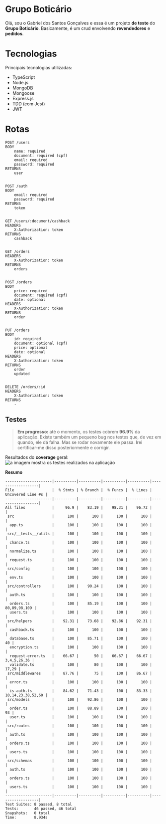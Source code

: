 # Grupo Boticário

Olá, sou o Gabriel dos Santos Gonçalves e essa é um projeto  **de teste** do **Grupo Boticário**. Basicamente, é um crud envolvendo **revendedores** e **pedidos**.


# Tecnologias

Principais tecnologias utilizadas:

 - TypeScript
 - Node.js
 - MongoDB
 - Mongoose
 - Express.js
 - TDD (com Jest)
 - JWT

# Rotas
	POST /users
	BODY
	    name: required
	    document: required (cpf)
	    email: required
	    password: required
	RETURNS
	    user


	POST /auth
	BODY
	    email: required
	    password: required
	RETURNS
	    token


	GET /users/:document/cashback
	HEADERS
	    X-Authorization: token
	RETURNS
	    cashback


	GET /orders
	HEADERS
	    X-Authorization: token
	RETURNS
	    orders


	POST /orders
	BODY
	    price: required
	    document: required (cpf)
	    date: optional
	HEADERS
	    X-Authorization: token
	RETURNS
	    order


	PUT /orders
	BODY
	    id: required
	    document: optional (cpf)
	    price: optional
	    date: optional
	HEADERS
	    X-Authorization: token
	RETURNS
	    order
	    updated


	DELETE /orders/:id
	HEADERS
	    X-Authorization: token
	RETURNS
	    -






## Testes

> **Em progresso:** até o momento, os testes cobrem **96.9%** da aplicação.
> Existe também um pequeno bug nos testes que, de vez em quando, ele dá falha. Mas se rodar novamente ele passa. Irei certificar-me disso posteriormente e corrigir.

Resultados do **coverage** geral:
![a imagem mostra os testes realizados na aplicação](https://i.imgur.com/jLNanGy.png)


**Resumo**

    ---------------------|----------|----------|----------|----------|-------------------|
	File                 |  % Stmts | % Branch |  % Funcs |  % Lines | Uncovered Line #s |
	---------------------|----------|----------|----------|----------|-------------------|
	All files            |     96.9 |    83.19 |    98.31 |    96.72 |                   |
	 src                 |      100 |      100 |      100 |      100 |                   |
	  app.ts             |      100 |      100 |      100 |      100 |                   |
	 src/__tests__/utils |      100 |      100 |      100 |      100 |                   |
	  chance.ts          |      100 |      100 |      100 |      100 |                   |
	  normalize.ts       |      100 |      100 |      100 |      100 |                   |
	  request.ts         |      100 |      100 |      100 |      100 |                   |
	 src/config          |      100 |      100 |      100 |      100 |                   |
	  env.ts             |      100 |      100 |      100 |      100 |                   |
	 src/controllers     |      100 |    90.24 |      100 |      100 |                   |
	  auth.ts            |      100 |      100 |      100 |      100 |                   |
	  orders.ts          |      100 |    85.19 |      100 |      100 |      80,89,98,109 |
	  users.ts           |      100 |      100 |      100 |      100 |                   |
	 src/helpers         |    92.31 |    73.68 |    92.86 |    92.31 |                   |
	  cashback.ts        |      100 |      100 |      100 |      100 |                   |
	  database.ts        |      100 |    85.71 |      100 |      100 |                40 |
	  encryption.ts      |      100 |      100 |      100 |      100 |                   |
	  request-error.ts   |    66.67 |       50 |    66.67 |    66.67 |       3,4,5,26,36 |
	  validate.ts        |      100 |       80 |      100 |      100 |             17,29 |
	 src/middlewares     |    87.76 |       75 |      100 |    86.67 |                   |
	  error.ts           |      100 |      100 |      100 |      100 |                   |
	  is-auth.ts         |    84.62 |    71.43 |      100 |    83.33 | 10,14,23,38,52,60 |
	 src/models          |      100 |    92.86 |      100 |      100 |                   |
	  order.ts           |      100 |    88.89 |      100 |      100 |                93 |
	  user.ts            |      100 |      100 |      100 |      100 |                   |
	 src/routes          |      100 |      100 |      100 |      100 |                   |
	  auth.ts            |      100 |      100 |      100 |      100 |                   |
	  orders.ts          |      100 |      100 |      100 |      100 |                   |
	  users.ts           |      100 |      100 |      100 |      100 |                   |
	 src/schemas         |      100 |      100 |      100 |      100 |                   |
	  auth.ts            |      100 |      100 |      100 |      100 |                   |
	  orders.ts          |      100 |      100 |      100 |      100 |                   |
	  users.ts           |      100 |      100 |      100 |      100 |                   |
	---------------------|----------|----------|----------|----------|-------------------|
	Test Suites: 8 passed, 8 total
	Tests:       46 passed, 46 total
	Snapshots:   0 total
	Time:        8.934s


